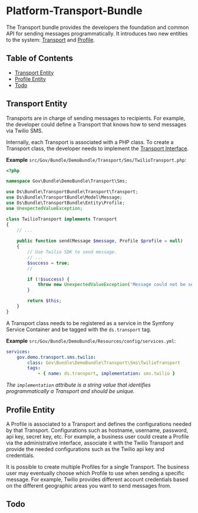 # Platform-Transport-Bundle

The Transport bundle provides the developers the foundation and common API for sending messages programmatically. It introduces two new entities to the system: [Transport](Entity/Transport.php) and [Profile](Entity/Profile.php).

## Table of Contents

- [Transport Entity](#transport-entity)
- [Profile Entity](#profile-entity)
- [Todo](#todo)

## Transport Entity

Transports are in charge of sending messages to recipients. For example, the developer could define a Transport that knows how to send messages via Twilio SMS.

Internally, each Transport is associated with a PHP class. To create a Transport class, the developer needs to implement the [Transport Interface](Transport/Transport.php).

**Example** `src/Gov/Bundle/DemoBundle/Transport/Sms/TwilioTransport.php`:

```php
<?php

namespace Gov\Bundle\DemoBundle\Transport\Sms;

use Ds\Bundle\TransportBundle\Transport\Transport;
use Ds\Bundle\TransportBundle\Model\Message;
use Ds\Bundle\TransportBundle\Entity\Profile;
use UnexpectedValueException;

class TwilioTransport implements Transport
{
    // ...
    
    public function send(Message $message, Profile $profile = null)
    {
        // Use Twilio SDK to send message.
        // ...
        $success = true;
        //

        if (!$success) {
            throw new UnexpectedValueException('Message could not be sent.');
        }

        return $this;
    }
}
```

A Transport class needs to be registered as a service in the Symfony Service Container and be tagged with the `ds.transport` tag.

**Example** `src/Gov/Bundle/DemoBundle/Resources/config/services.yml`:

```yml
services:
    gov.demo.transport.sms.twilio:
        class: Gov\Bundle\DemoBundle\Transport\Sms\TwilioTransport
        tags:
            - { name: ds.transport, implementation: sms.twilio }
```

*The `implementation` attribute is a string value that identifies programmatically a Transport and should be unique.*

## Profile Entity

A Profile is associated to a Transport and defines the configurations needed by that Transport. Configurations such as hostname, username, password, api key, secret key, etc. For example, a business user could create a Profile via the administrative interface, associate it with the Twilio Transport and provide the needed configurations such as the Twilio api key and credentials.

It is possible to create multiple Profiles for a single Transport. The business user may eventually choose which Profile to use when sending a specific message. For example, Twilio provides different account credentials based on the different geographic areas you want to send messages from.

## Todo
